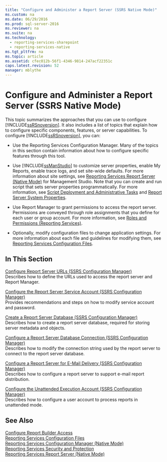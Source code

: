 ```yaml
---
title: "Configure and Administer a Report Server (SSRS Native Mode)"
ms.custom: na
ms.date: 06/29/2016
ms.prod: sql-server-2016
ms.reviewer: na
ms.suite: na
ms.technology: 
  - reporting-services-sharepoint
  - reporting-services-native
ms.tgt_pltfrm: na
ms.topic: article
ms.assetid: cfec012b-56f1-4346-9814-247acf22351c
caps.latest.revision: 52
manager: mblythe
---
```

# Configure and Administer a Report Server (SSRS Native Mode)
This topic summarizes the approaches that you can use to configure [!INCLUDE[ssRSnoversion](../../Topics/TopicNameContainA/includes/ssRSnoversion_md.md)]. It also includes a list of topics that explain how to configure specific components, features, or server capabilities. To configure [!INCLUDE[ssRSnoversion](../../Topics/TopicNameContainA/includes/ssRSnoversion_md.md)], you can:  
  
-   Use the Reporting Services Configuration Manager. Many of the topics in this section contain information about how to configure specific features through this tool.  
  
-   Use [!INCLUDE[ssManStudio](../../Topics/TopicNameContainA/includes/ssManStudio_md.md)] to customize server properties, enable My Reports, enable trace logs, and set site-wide defaults. For more information about site settings, see [Reporting Services Report Server (Native Mode)](../../Topics/TopicNameNotContainA/Reporting-Services-Report-Server--Native-Mode-.md) for Management Studio. Note that you can create and run script that sets server properties programmatically. For more information, see [Script Deployment and Administrative Tasks](../../Topics/TopicNameNotContainA/Script-Deployment-and-Administrative-Tasks.md) and [Report Server System Properties](assetId:///cd874117-00e5-4ae6-8629-eb9ba9f40478).  
  
-   Use Report Manager to grant permissions to access the report server. Permissions are conveyed through role assignments that you define for each user or group account. For more information, see [Roles and Permissions (Reporting Services)](../../Topics/TopicNameNotContainA/Roles-and-Permissions--Reporting-Services-.md).  
  
-   Optionally, modify configuration files to change application settings. For more information about each file and guidelines for modifying them, see [Reporting Services Configuration Files](../../Topics/TopicNameNotContainA/Reporting-Services-Configuration-Files.md).  
  
## In This Section  
 [Configure Report Server URLs  (SSRS Configuration Manager)](../../Topics/TopicNameNotContainA/Configure-Report-Server-URLs---SSRS-Configuration-Manager-.md)  
 Describes how to define the URLs used to access the report server and Report Manager.  
  
 [Configure the Report Server Service Account (SSRS Configuration Manager)](../../Topics/TopicNameNotContainA/Configure-the-Report-Server-Service-Account--SSRS-Configuration-Manager-.md)  
 Provides recommendations and steps on how to modify service account and password.  
  
 [Create a Report Server Database  (SSRS Configuration Manager)](../../Topics/TopicNameContainA/Create-a-Report-Server-Database---SSRS-Configuration-Manager-.md)  
 Describes how to create a report server database, required for storing server metadata and objects.  
  
 [Configure a Report Server Database Connection  (SSRS Configuration Manager)](../../Topics/TopicNameContainA/Configure-a-Report-Server-Database-Connection---SSRS-Configuration-Manager-.md)  
 Describes how to modify the connection string used by the report server to connect to the report server database.  
  
 [Configure a Report Server for E-Mail Delivery (SSRS Configuration Manager)](assetId:///b838f970-d11a-4239-b164-8d11f4581d83)  
 Describes how to configure a report server to support e-mail report distribution.  
  
 [Configure the Unattended Execution Account (SSRS Configuration Manager)](../../Topics/TopicNameNotContainA/Configure-the-Unattended-Execution-Account--SSRS-Configuration-Manager-.md)  
 Describes how to configure a user account to process reports in unattended mode.  
  
## See Also  
 [Configure Report Builder Access](../../Topics/TopicNameNotContainA/Configure-Report-Builder-Access.md)   
 [Reporting Services Configuration Files](../../Topics/TopicNameNotContainA/Reporting-Services-Configuration-Files.md)   
 [Reporting Services Configuration Manager (Native Mode)](../../Topics/TopicNameNotContainA/Reporting-Services-Configuration-Manager--Native-Mode-.md)   
 [Reporting Services Security and Protection](../../Topics/TopicNameNotContainA/Reporting-Services-Security-and-Protection.md)   
 [Reporting Services Report Server (Native Mode)](../../Topics/TopicNameNotContainA/Reporting-Services-Report-Server--Native-Mode-.md)